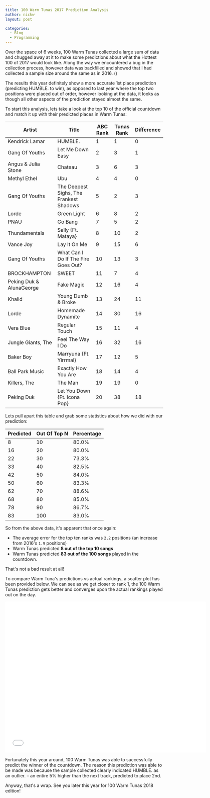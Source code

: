 ```yaml
---
title: 100 Warm Tunas 2017 Prediction Analysis
author: nickw
layout: post

categories:
  - Blog
  - Programming
---
```


Over the space of 6 weeks, 100 Warm Tunas collected a large sum of data and chugged away at it to make some predictions about what the Hottest 100 of 2017 would look like. Along the way we encountered a bug in the collection process, however data was backfilled and showed that I had collected a sample size around the same as in 2016. ()

The results this year definitely show a more accurate 1st place prediction (predicting HUMBLE. to win), as opposed to last year where the top two positions were placed out of order, however looking at the data, it looks as though all other aspects of the prediction stayed almost the same.

To start this analysis, lets take a look at the top 10 of the official countdown and match it up with their predicted places in Warm Tunas:


| Artist | Title | ABC Rank | Tunas Rank | Difference |
| --- | --- | --- | --- | --- |
| Kendrick Lamar | HUMBLE. | 1 | 1 | 0 |
| Gang Of Youths | Let Me Down Easy | 2 | 3 | 1 |
| Angus & Julia Stone | Chateau | 3 | 6 | 3 |
| Methyl Ethel | Ubu | 4 | 4 | 0 |
| Gang Of Youths | The Deepest Sighs, The Frankest Shadows | 5 | 2 | 3 |
| Lorde | Green Light | 6 | 8 | 2 |
| PNAU | Go Bang | 7 | 5 | 2 |
| Thundamentals | Sally {Ft. Mataya} | 8 | 10 | 2 |
| Vance Joy | Lay It On Me | 9 | 15 | 6 |
| Gang Of Youths | What Can I Do If The Fire Goes Out? | 10 | 13 | 3 |
| BROCKHAMPTON | SWEET | 11 | 7 | 4 |
| Peking Duk & AlunaGeorge | Fake Magic | 12 | 16 | 4 |
| Khalid | Young Dumb & Broke | 13 | 24 | 11 |
| Lorde | Homemade Dynamite | 14 | 30 | 16 |
| Vera Blue | Regular Touch | 15 | 11 | 4 |
| Jungle Giants, The  | Feel The Way I Do | 16 | 32 | 16 |
| Baker Boy | Marryuna {Ft. Yirrmal} | 17 | 12 | 5 |
| Ball Park Music | Exactly How You Are | 18 | 14 | 4 |
| Killers, The  | The Man | 19 | 19 | 0 |
| Peking Duk | Let You Down {Ft. Icona Pop} | 20 | 38 | 18 |

Lets pull apart this table and grab some statistics about how we did with our prediction:

|Predicted|Out Of Top N|Percentage|
| --- | --- | --- |
|8|10|80.0%|
|16|20|80.0%|
|22|30|73.3%|
|33|40|82.5%|
|42|50|84.0%|
|50|60|83.3%|
|62|70|88.6%|
|68|80|85.0%|
|78|90|86.7%|
|83|100|83.0%|

So from the above data, it's apparent that once again:

  - The average error for the top ten ranks was `2.2` positions (an increase from 2016's `1.9` positions)
  - Warm Tunas predicted **8 out of the top 10 songs**
  - Warm Tunas predicted **83 out of the 100 songs** played in the countdown.

That's not a bad result at all!

To compare Warm Tuna's predictions vs actual rankings, a scatter plot has been provided below. We can see as we get
closer to rank 1, the 100 Warm Tunas prediction gets better and converges upon the actual rankings played out on the day.

<div class="embed-responsive embed-responsive-4by3">
    <iframe width="640" height="480" frameborder="0" scrolling="no" src="//plot.ly/~nickw444/3.embed"></iframe>
</div>

Fortunately this year around, 100 Warm Tunas was able to successfully predict the winner of the countdown. The reason this prediction was able to be made was because the sample collected clearly indicated HUMBLE. as an outlier. – an entire 5% higher than the next track, predicted to place 2nd.

Anyway, that's a wrap. See you later this year for 100 Warm Tunas 2018 edition!
